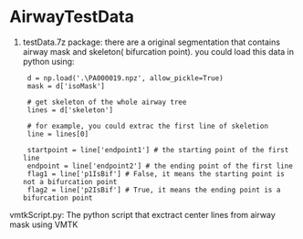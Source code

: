 # AirwayTestData
1. testData.7z package: 
there are a original segmentation that contains airway mask and skeleton( bifurcation point).
you could load this data in python using:

        d = np.load('.\PA000019.npz', allow_pickle=True)
        mask = d['isoMask']
        
        # get skeleton of the whole airway tree
        lines = d['skeleton'] 
        
        # for example, you could extrac the first line of skeletion
        line = lines[0]

        startpoint = line['endpoint1'] # the starting point of the first line
        endpoint = line['endpoint2'] # the ending point of the first line
        flag1 = line['p1IsBif'] # False, it means the starting point is not a bifurcation point
        flag2 = line['p2IsBif'] # True, it means the ending point is a bifurcation point
        
vmtkScript.py: The python script that exctract center lines from airway mask using VMTK
